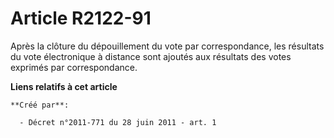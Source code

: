 # Article R2122-91

Après la clôture du dépouillement du vote par correspondance, les résultats du vote électronique à distance sont ajoutés aux
résultats des votes exprimés par correspondance.

**Liens relatifs à cet article**

	**Créé par**:

	  - Décret n°2011-771 du 28 juin 2011 - art. 1
